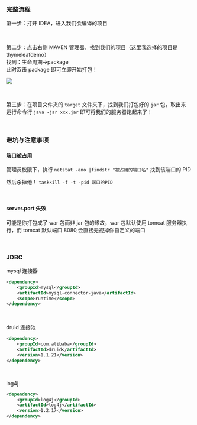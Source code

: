 ### 完整流程

第一步：打开 IDEA，进入我们欲编译的项目

<br>

第二步：点击右侧 MAVEN 管理器，找到我们的项目（这里我选择的项目是 thymeleafdemo）  
找到：生命周期->package  
此时双击 package 即可立即开始打包！

![](../img/springboot/sp-build/spb01.png)

<br>

第三步：在项目文件夹的 `target` 文件夹下，找到我们打包好的 `jar` 包，取出来  
运行命令行 `java -jar xxx.jar` 即可将我们的服务器跑起来了！

<br>

### 避坑与注意事项

#### 端口被占用

管理员权限下，执行 `netstat -ano |findstr "被占用的端口名"` 找到该端口的 PID

然后杀掉他！ `taskkill -f -t -pid 端口的PID`

<br>

#### server.port 失效

可能是你打包成了 war 包而非 jar 包的缘故，war 包默认使用 tomcat 服务器执行，而 tomcat 默认端口 8080,会直接无视掉你自定义的端口

<br>

### JDBC

mysql 连接器

```xml
<dependency>
    <groupId>mysql</groupId>
    <artifactId>mysql-connector-java</artifactId>
    <scope>runtime</scope>
</dependency>
```

<br>

druid 连接池

```xml
<dependency>
    <groupId>com.alibaba</groupId>
    <artifactId>druid</artifactId>
    <version>1.1.21</version>
</dependency>
```

<br>

log4j

```xml
<dependency>
    <groupId>log4j</groupId>
    <artifactId>log4j</artifactId>
    <version>1.2.17</version>
</dependency>
```

<br>
